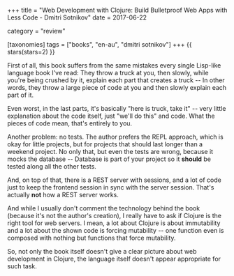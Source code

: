 +++
title = "Web Development with Clojure: Build Bulletproof Web Apps with Less Code - Dmitri Sotnikov"
date = 2017-06-22

category = "review"

[taxonomies]
tags = ["books", "en-au", "dmitri sotnikov"]
+++
{{ stars(stars=2) }}

First of all, this book suffers from the same mistakes every single Lisp-like language book I've read: They throw a truck at you, then slowly, while you're being crushed by it, explain each part that creates a truck -- In other words, they throw a large piece of code at you and then slowly explain each part of it.

Even worst, in the last parts, it's basically "here is truck, take it" -- very little explanation about the code itself, just "we'll do this" and code. What the pieces of code mean, that's entirely to you.

Another problem: no tests. The author prefers the REPL approach, which is okay for little projects, but for projects that should last longer than a weekend project. No only that, but even the tests are wrong, because it mocks the database -- Database is part of your project so it **should** be tested along all the other tests.

And, on top of that, there is a REST server with sessions, and a lot of code just to keep the frontend session in sync with the server session. That's actually **not** how a REST server works.

And while I usually don't comment the technology behind the book (because it's not the author's creation), I really have to ask if Clojure is the right tool for web servers. I mean, a lot about Clojure is about immutability and a lot about the shown code is forcing mutability -- one function even is composed with nothing but functions that force mutability.

So, not only the book itself doesn't give a clear picture about web development in Clojure, the language itself doesn't appear appropriate for such task.